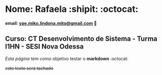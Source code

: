 # Nome: Rafaela :shipit: :octocat:

#### email: yae.miko.lindona.mito@gmail.com :email:

## Curso: CT Desenvolvimento de Sistema - Turma I1HN - SESI Nova Odessa

*Esta página* tem _como_ objetivo testar o **markdown** :octocat:

~~este texto será tachado~~ 
